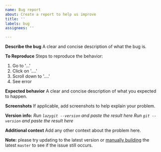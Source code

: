 ```yaml
---
name: Bug report
about: Create a report to help us improve
title: ''
labels: bug
assignees: ''

---
```


**Describe the bug**
A clear and concise description of what the bug is.

**To Reproduce**
Steps to reproduce the behavior:

1. Go to '...'
2. Click on '....'
3. Scroll down to '....'
4. See error

**Expected behavior**
A clear and concise description of what you expected to happen.

**Screenshots**
If applicable, add screenshots to help explain your problem.

**Version info:**
_Run `lazygit --version` and paste the result here_
_Run `git --version` and paste the result here_

**Additional context**
Add any other context about the problem here.

**Note:** please try updating to the latest version or [manually building](https://github.com/jesseduffield/lazygit/#manual) the latest `master` to see if the issue still occurs.

<!--
If you want to try and debug this issue yourself, you can run `lazygit --debug` in one terminal panel and `lazygit --logs` in another to view the logs.
-->
